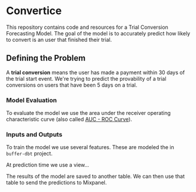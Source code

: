 # Convertice

This repository contains code and resources for a Trial Conversion Forecasting Model. The goal of the model is to accurately predict how likely to convert is an user that finished their trial.


## Defining the Problem

A **trial conversion** means the user has made a payment within 30 days of the trial start event. We're trying to predict the provability of a trial conversions on users that have been 5 days on a trial.

### Model Evaluation

To evaluate the model we use the area under the receiver operating characteristic curve (also called [AUC - ROC Curve](https://towardsdatascience.com/understanding-auc-roc-curve-68b2303cc9c5)).

### Inputs and Outputs

To train the model we use several features. These are modeled the in `buffer-dbt` project.

At prediction time we use a view...

The results of the model are saved to another table. We can then use that table to send the predictions to Mixpanel.
